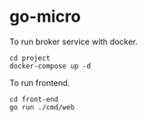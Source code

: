 # go-micro

To run broker service with docker.
```
cd project
docker-compose up -d
```

To run frontend.
```
cd front-end
go run ./cmd/web
```
